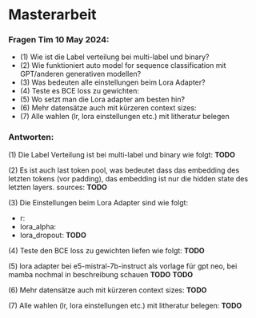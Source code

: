 # Masterarbeit


### Fragen Tim 10 May 2024:

- (1) Wie ist die Label verteilung bei multi-label und binary?
- (2) Wie funktioniert auto model for sequence classification mit GPT/anderen generativen modellen?
- (3) Was bedeuten alle einstellungen beim Lora Adapter?
- (4) Teste es BCE loss zu gewichten:
- (5) Wo setzt man die Lora adapter am besten hin?
- (6) Mehr datensätze auch mit kürzeren context sizes:
- (7) Alle wahlen (lr, lora einstellungen etc.) mit litheratur belegen

### Antworten:

(1) Die Label Verteilung ist bei multi-label und binary wie folgt:
**TODO**

(2) Es ist auch last token pool, was bedeutet dass das embedding des letzten tokens (vor padding), 
das embedding ist nur die hidden state des letzten layers.
sources:
**TODO**

(3) Die Einstellungen beim Lora Adapter sind wie folgt:
- r:
- lora_alpha:
- lora_dropout:
**TODO**

(4) Teste den BCE loss zu gewichten liefen wie folgt:
**TODO**

(5) lora adapter bei e5-mistral-7b-instruct als vorlage für gpt neo, bei mamba nochmal in beschreibung schauen **TODO**
**TODO**

(6) Mehr datensätze auch mit kürzeren context sizes:
**TODO**

(7) Alle wahlen (lr, lora einstellungen etc.) mit litheratur belegen:
**TODO**
